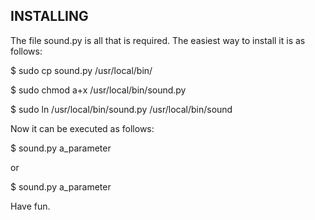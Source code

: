 INSTALLING
----------

The file sound.py is all that is required. The easiest way to install it is as follows:

$ sudo cp sound.py /usr/local/bin/

$ sudo chmod a+x /usr/local/bin/sound.py

$ sudo ln /usr/local/bin/sound.py /usr/local/bin/sound

Now it can be executed as follows:

$ sound.py a_parameter

or

$ sound.py a_parameter

Have fun.
